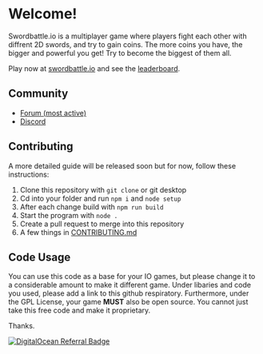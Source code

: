 # Welcome!

Swordbattle.io is a multiplayer game where players fight each other with diffrent 2D swords, and try to gain coins. The more coins you have, the bigger and powerful you get! Try to become the biggest of them all.

Play now at [swordbattle.io](http://swordbattle.io) and see the [leaderboard](https://www.swordbattle.io/leaderboard).

## Community
* [Forum (most active)](https://forum.codergautam.dev)
* [Discord](https://discord.com/invite/BDG8AfkysZ)

## Contributing

A more detailed guide will be released soon but for now, follow these instructions:

1. Clone this repository with `git clone` or git desktop
2. Cd into your folder and run `npm i` and `node setup`
3. After each change build with `npm run build`
4. Start the program with `node .`
5. Create a pull request to merge into this repository
6. A few things in [CONTRIBUTING.md](https://github.com/codergautam/swordbattle.io/blob/main/CONTRIBUTING.md)

## Code Usage
You can use this code as a base for your IO games, but please change it to a considerable amount to make it different game. Under libaries and code you used, please add a link to this github respiratory. Furthermore, under the GPL License, your game **MUST** also be open source. You cannot just take this free code and make it proprietary.

Thanks.

[![DigitalOcean Referral Badge](https://web-platforms.sfo2.cdn.digitaloceanspaces.com/WWW/Badge%201.svg)](https://www.digitalocean.com/?refcode=78c9223db701&utm_campaign=Referral_Invite&utm_medium=Referral_Program&utm_source=badge)
